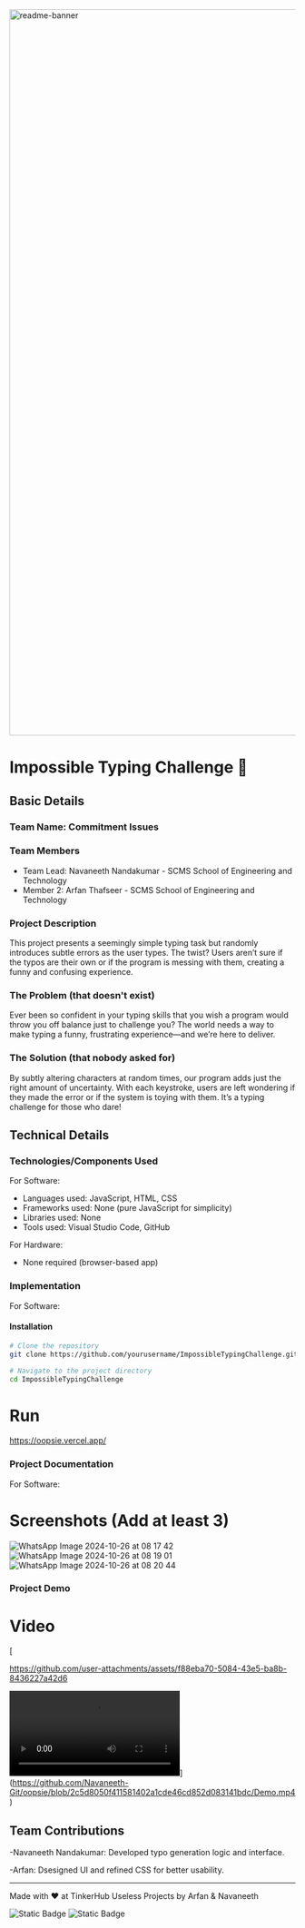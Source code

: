 <img width="1280" alt="readme-banner" src="https://github.com/user-attachments/assets/35332e92-44cb-425b-9dff-27bcf1023c6c">

# Impossible Typing Challenge 🎯

## Basic Details
### Team Name: Commitment Issues

### Team Members
- Team Lead: Navaneeth Nandakumar - SCMS School of Engineering and Technology
- Member 2: Arfan Thafseer - SCMS School of Engineering and Technology

### Project Description
This project presents a seemingly simple typing task but randomly introduces subtle errors as the user types. The twist? Users aren’t sure if the typos are their own or if the program is messing with them, creating a funny and confusing experience.

### The Problem (that doesn't exist)
Ever been so confident in your typing skills that you wish a program would throw you off balance just to challenge you? The world needs a way to make typing a funny, frustrating experience—and we’re here to deliver.

### The Solution (that nobody asked for)
By subtly altering characters at random times, our program adds just the right amount of uncertainty. With each keystroke, users are left wondering if they made the error or if the system is toying with them. It’s a typing challenge for those who dare!

## Technical Details
### Technologies/Components Used
For Software:
- Languages used: JavaScript, HTML, CSS
- Frameworks used: None (pure JavaScript for simplicity)
- Libraries used: None
- Tools used: Visual Studio Code, GitHub

For Hardware:
- None required (browser-based app)

### Implementation
For Software:
#### Installation
```bash
# Clone the repository
git clone https://github.com/yourusername/ImpossibleTypingChallenge.git

# Navigate to the project directory
cd ImpossibleTypingChallenge
```

# Run
https://oopsie.vercel.app/

### Project Documentation
For Software:

# Screenshots (Add at least 3)
![WhatsApp Image 2024-10-26 at 08 17 42](https://github.com/user-attachments/assets/a9311fab-8c10-4421-a642-8097eecb0067)
![WhatsApp Image 2024-10-26 at 08 19 01](https://github.com/user-attachments/assets/422297dd-4df0-4e0f-a10b-8ef1510b5e5d)
![WhatsApp Image 2024-10-26 at 08 20 44](https://github.com/user-attachments/assets/fa28b9d1-83c8-4f5f-bdf3-9428ace8b9d0)



### Project Demo
# Video

[

https://github.com/user-attachments/assets/f88eba70-5084-43e5-ba8b-8436227a42d6

![Demo Video](Demo.mp4)](https://github.com/Navaneeth-Git/oopsie/blob/2c5d8050f411581402a1cde46cd852d083141bdc/Demo.mp4)

## Team Contributions

-Navaneeth Nandakumar: Developed typo generation logic and interface.

-Arfan: Dsesigned UI and refined CSS for better usability.


---
Made with ❤️ at TinkerHub Useless Projects by Arfan & Navaneeth

![Static Badge](https://img.shields.io/badge/TinkerHub-24?color=%23000000&link=https%3A%2F%2Fwww.tinkerhub.org%2F)
![Static Badge](https://img.shields.io/badge/UselessProject--24-24?link=https%3A%2F%2Fwww.tinkerhub.org%2Fevents%2FQ2Q1TQKX6Q%2FUseless%2520Projects)
